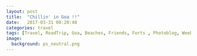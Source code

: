 ```yaml
---
layout: post
title:  "Chillin' in Goa !!"
date:   2017-03-31 00:20:40
categories: travel
tags: [Travel, RoadTrip, Goa, Beaches, Friends, Forts , Photoblog, WeekendDiaries]
image:
  background: ps_neutral.png
---
```


